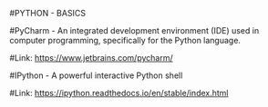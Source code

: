 #PYTHON - BASICS
 
#PyCharm - An integrated development environment (IDE) used in computer programming, specifically for the Python language. 

#Link: https://www.jetbrains.com/pycharm/

#IPython - A powerful interactive Python shell 

#Link: https://ipython.readthedocs.io/en/stable/index.html
